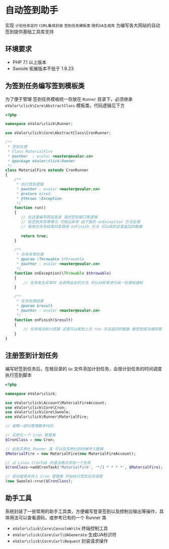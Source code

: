 # 自动签到助手

实现 `计划任务定时` `CURL集成封装` `签到任务模板类` `随机UA生成库` 为编写各大网站的自动签到提供基础工具库支持

## 环境要求

- PHP 7.1 以上版本
- Swoole 拓展版本不低于 1.9.23

## 为签到任务编写签到模板类

为了便于管理 签到任务模板统一存放在 `Runner` 目录下，必须继承 `eValor\click\Core\AbstractClass` 模板类，代码逻辑见下方

```php
<?php

namespace eValor\click\Runner;

use eValor\click\Core\AbstractClass\CronRunner;

/**
 * 签到处理
 * Class MaterialFire
 * @author  : evalor <master@evalor.cn>
 * @package eValor\click\Runner
 */
class MaterialFire extends CronRunner
{
    /**
     * 执行签到逻辑
     * @author : evalor <master@evalor.cn>
     * @return mixed
     * @throws \Exception
     */
    function run()
    {
       // 在这里编写网站登录 请求签到接口等逻辑
       // 如签到失败等情况 可抛出异常 由下面的 onException 方法处理
       // 框架在任务结束时会调用 onFinish 方法 可以收到这里返回的数据
       
       return true;
    }

    /**
     * 任务异常处理
     * @param \Throwable $throwable
     * @author : evalor <master@evalor.cn>
     */
    function onException(\Throwable $throwable)
    {
        // 任务发生异常时 会调用此处的方法 可以对异常进行统一处理和通知
    }

    /**
     * 任务处理结束
     * @param $result
     * @author : evalor <master@evalor.cn>
     */
    function onFinish($result)
    {
        // 任务成功执行逻辑 这里可以收到上方 run 方法返回的数据 做签到成功通知等
    }
}
```

## 注册签到计划任务

编写好签到任务后，在根目录的 `Go` 文件添加计划任务，会按计划任务的时间调度执行签到脚本

```php
<?php

namespace eValor\click;

use eValor\click\Account\MaterialFireAccount;
use eValor\click\Core\Cron;
use eValor\click\Core\Swoole;
use eValor\click\Runner\MaterialFire;

// 省略一部分管理脚本代码

// 实例化一个 Cron 管理类
$CronClass = new Cron;

// 此处实例化 Runner 类 可以在实例化的时候传入数据
$MaterialFire = new MaterialFire(new MaterialFireAccount);

// 以 Linux CronTab 的语法格式添加一个任务
$CronClass->addCronTask('MaterialFire', '*/1 * * * *', $MaterialFire); // 每分钟执行

// 启动框架并传入 Cron 管理类 开始执行签到任务调度
(new Swoole)->run($CronClass);
```

## 助手工具

系统封装了一些常用的助手工具类，方便编写登录签到以及控制台输出等操作，具体用法可以查看源码，或参考已有的一个 Runner 类

- `eValor\click\Core\ConsoleWrite` 终端控制工具
- `eValor\click\Core\Curl\UAGenerate` 生成UA标识符
- `eValor\click\Core\Curl\Request` 封装请求操作